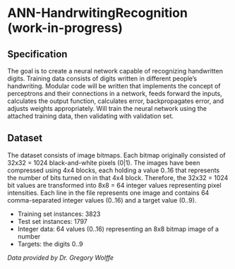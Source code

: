 # ANN-HandrwitingRecognition (work-in-progress)

## Specification
The goal is to create a neural network capable of recognizing handwritten digits. Training data consists of digits written in different people’s handwriting. Modular code will be written that implements the concept of perceptrons and their connections in a network, feeds forward the inputs, calculates the output function, calculates error, backpropagates error, and adjusts weights appropriately. Will train the neural network using the attached training data, then validating with validation set.

## Dataset
The dataset consists of image bitmaps. Each bitmap originally consisted of 32x32 = 1024 black-and-white pixels (0|1). The images have been compressed using 4x4 blocks, each holding a value 0..16 that represents the number of bits turned on in that 4x4 block. Therefore, the 32x32 = 1024 bit values are transformed into 8x8 = 64 integer values representing pixel intensities.
Each line in the file represents one image and contains 64 comma-separated integer values (0..16) and a target value (0..9).

- Training set instances: 3823
- Test set instances: 1797
- Integer data: 64 values (0..16) representing an 8x8 bitmap image of a number
- Targets: the digits 0..9

*Data provided by Dr. Gregory Wolffe*
